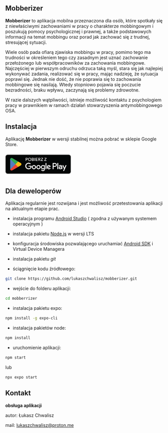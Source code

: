 ## Mobberizer

**Mobberizer** to aplikacja mobilna przeznaczona dla osób, które spotkały się z niewłaściwymi zachowaniami w pracy o charakterze mobbingowym i poszukują pomocy psychologicznej i prawnej, a także podstawowych informacji na temat mobbingu oraz porad jak zachować się z trudnej, stresującej sytuacji. 

Wiele osób pada ofiarą zjawiska mobbingu w pracy, pomimo tego ma trudności w określeniem tego czy zasadnym jest uznać zachowanie przełożonego lub współpracowników za zachowania mobbingowe. Najczęściej w pierwszym odruchu odrzuca taką myśl, stara się jak najlepiej wykonywać zadania, realizować się w pracy, mając nadzieję, że sytuacja poprawi się. Jednak nie dość, że nie poprawia się to zachowania mobbingowe się nasilają. Wtedy stopniowo pojawia się poczucie bezradności, braku wpływu, zaczynają się problemy zdrowotne.  

W razie dalszych wątpliwości, istnieje możliwość kontaktu z psychologiem pracy w prawnikiem w ramach działań stowarzyszenia antymobbingowego OSA. 

## Instalacja

Aplikację **Mobberizer** w wersji stabilnej można pobrać w sklepie Google Store.

[<img src="./assets/google-play-badge.png"
     alt="Pobierz z Google Play"
     height="80">](https://play.google.com/store/apps/details?id=com.lukaszchwalisz.Mobberizer)

## Dla deweloperów

Aplikacja regularnie jest rozwijana i jest możliwość przetestowania aplikacji na aktualnym etapie prac.

- instalacja programu [Android Studio](https://developer.android.com/studio) ( zgodna z używanym systemem operacyjnym )
- instalacja pakietu [Node.js](https://nodejs.org/en) w wersji LTS
- konfiguracja środowiska pozwalającego uruchamiać [Android SDK](https://reactnative.dev/docs/environment-setup?guide=native) i Virtual Device Managera
- instalacja pakietu *git*

- ściągnięcie kodu źródłowego:
```bash
git clone https://github.com/lukaszchwalisz/mobberizer.git
```
- wejście do folderu aplikacji:
```bash
cd mobberrizer
```
- instalacja pakietu expo:
```bash
npm install -g expo-cli
```
- instalacja pakietów node:
```bash
npm install
```
- uruchomienie aplikacji:
```bash
npm start
```
lub 
```bash
npx expo start
```

## Kontakt

**obsługa aplikacji**

autor: Łukasz Chwalisz

mail: lukaszchwalisz@proton.me


